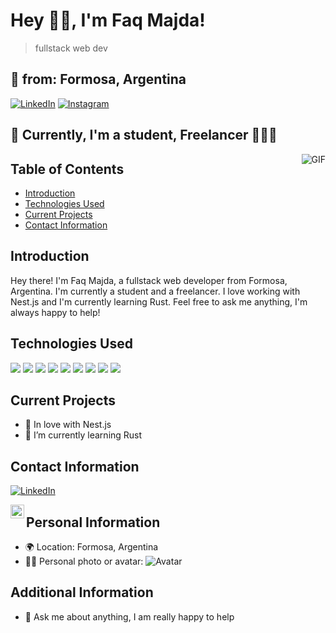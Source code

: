 # Hey 👋🏽, I'm Faq Majda!

> fullstack web dev

## 📍 from: Formosa, Argentina

[![LinkedIn](https://img.shields.io/badge/LinkedIn-Profile-blue)](https://www.linkedin.com/in/facundo-majda-678750252/)
[![Instagram](https://img.shields.io/badge/Instagram-Profile-pink)](https://www.instagram.com/)

## 🚀 Currently, I'm a student, Freelancer 👨🏽‍💻

<img align="right" alt="GIF" src="https://media.giphy.com/media/836HiJc7pgzy8iNXCn/giphy.gif" />

## Table of Contents
- [Introduction](#introduction)
- [Technologies Used](#technologies-used)
- [Current Projects](#current-projects)
- [Contact Information](#contact-information)

## Introduction
Hey there! I'm Faq Majda, a fullstack web developer from Formosa, Argentina. I'm currently a student and a freelancer. I love working with Nest.js and I'm currently learning Rust. Feel free to ask me anything, I'm always happy to help!

## Technologies Used
<a href="https://nestjs.com/"><img src="https://img.icons8.com/color/48/000000/nestjs.png"/></a>
<a href="https://www.javascript.com/"><img src="https://img.icons8.com/color/48/000000/javascript.png"/></a>
<a href="https://reactjs.org/"><img src="https://img.icons8.com/color/48/000000/react-native.png"/></a>
<a href="https://www.typescriptlang.org/"><img src="https://img.icons8.com/color/48/000000/typescript.png"/></a>
<a href="https://nodejs.org/"><img src="https://img.icons8.com/color/48/000000/nodejs.png"/></a>
<a href="https://www.mongodb.com/"><img src="https://img.icons8.com/color/48/000000/mongodb.png"/></a>
<a href="https://www.npmjs.com/"><img src="https://img.icons8.com/color/48/000000/npm.png"/></a>
<a href="https://www.w3.org/html/"><img src="https://img.icons8.com/color/48/000000/html-5.png"/></a>
<a href="https://www.w3.org/Style/CSS/"><img src="https://img.icons8.com/color/48/000000/css3.png"/></a>

## Current Projects
- 🌱 In love with Nest.js
- 🤔 I’m currently learning Rust

## Contact Information
[![LinkedIn](https://img.shields.io/badge/LinkedIn-Profile-blue)](https://www.linkedin.com/in/facundo-majda-678750252/)

<img align="left" alt="faq's LinkdeIN" width="22px" src="https://cdn.jsdelivr.net/npm/simple-icons@v3/icons/linkedin.svg" />

## Personal Information
- 🌍 Location: Formosa, Argentina
- 👨‍💻 Personal photo or avatar: ![Avatar](https://example.com/avatar.png)

## Additional Information
- 💬 Ask me about anything, I am really happy to help

